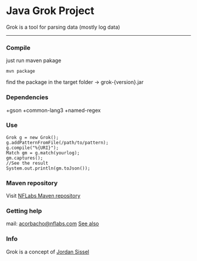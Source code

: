 # Java Grok Project

Grok is a tool for parsing data (mostly log data)

-----------------------

### Compile

just run maven pakage

	mvn package
	
find the package in the target folder -> grok-{version}.jar

### Dependencies
+gson
+common-lang3
+named-regex

### Use

	Grok g = new Grok();
	g.addPatternFromFile(/path/to/pattern);
	g.compile("%{URI}");
	Match gm = g.match(yourlog);
	gm.captures();
	//See the result
	System.out.println(gm.toJson());

### Maven repository
Visit [NFLabs Maven repository](https://github.com/NFLabs/mvn-repo)

### Getting help
mail: [acorbacho@nflabs.com](mailto:acorbacho@nflabs.com)
[See also](http://www.nflabs.com)

### Info
Grok is a concept of [Jordan Sissel](https://github.com/jordansissel/grok)
